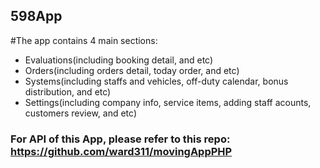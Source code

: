 ## 598App

#The app contains 4 main sections: 
* Evaluations(including booking detail, and etc)
* Orders(including orders detail, today order, and etc)
* Systems(including staffs and vehicles, off-duty calendar, bonus distribution, and etc)
* Settings(including company info, service items, adding staff acounts, customers review, and etc)
### For API of this App, please refer to this repo: https://github.com/ward311/movingAppPHP
